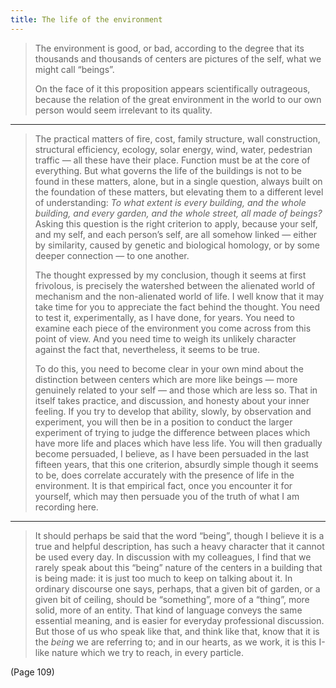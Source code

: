 ```yaml
---
title: The life of the environment
---
```


> The environment is good, or bad, according to the degree that its thousands and thousands of centers are pictures of the self, what we might call “beings”.
> 
> On the face of it this proposition appears scientifically outrageous, because the relation of the great environment in the world to our own person would seem irrelevant to its quality.

---

> The practical matters of fire, cost, family structure, wall construction, structural efficiency, ecology, solar energy, wind, water, pedestrian traffic — all these have their place. Function must be at the core of everything. But what governs the life of the buildings is not to be found in these matters, alone, but in a single question, always built on the foundation of these matters, but elevating them to a different level of understanding: *To what extent is every building, and the whole building, and every garden, and the whole street, all made of beings?* Asking this question is the right criterion to apply, because your self, and my self, and each person’s self, are all somehow linked — either by similarity, caused by genetic and biological homology, or by some deeper connection — to one another.
> 
> The thought expressed by my conclusion, though it seems at first frivolous, is precisely the watershed between the alienated world of mechanism and the non-alienated world of life. I well know that it may take time for you to appreciate the fact behind the thought. You need to test it, experimentally, as I have done, for years. You need to examine each piece of the environment you come across from this point of view. And you need time to weigh its unlikely character against the fact that, nevertheless, it seems to be true.
> 
> To do this, you need to become clear in your own mind about the distinction between centers which are more like beings — more genuinely related to your self — and those which are less so. That in itself takes practice, and discussion, and honesty about your inner feeling. If you try to develop that ability, slowly, by observation and experiment, you will then be in a position to conduct the larger experiment of trying to judge the difference between places which have more life and places which have less life. You will then gradually become persuaded, I believe, as I have been persuaded in the last fifteen years, that this one criterion, absurdly simple though it seems to be, does correlate accurately with the presence of life in the environment. It is that empirical fact, once you encounter it for yourself, which may then persuade you of the truth of what I am recording here.

---

> It should perhaps be said that the word “being”, though I believe it is a true and helpful description, has such a heavy character that it cannot be used every day. In discussion with my colleagues, I find that we rarely speak about this “being” nature of the centers in a building that is being made: it is just too much to keep on talking about it. In ordinary discourse one says, perhaps, that a given bit of garden, or a given bit of ceiling, should be “something”, more of a “thing”, more solid, more of an entity. That kind of language conveys the same essential meaning, and is easier for everyday professional discussion. But those of us who speak like that, and think like that, know that it is the *being* we are referring to; and in our hearts, as we work, it is this I-like nature which we try to reach, in every particle.

(Page 109)